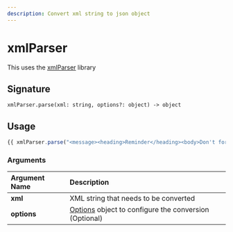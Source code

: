 ```yaml
---
description: Convert xml string to json object
---
```


# xmlParser
This uses the [xmlParser](https://github.com/NaturalIntelligence/fast-xml-parser) library

## Signature

```text
xmlParser.parse(xml: string, options?: object) -> object
```

## Usage
```javascript
{{ xmlParser.parse("<message><heading>Reminder</heading><body>Don't forget me this weekend!</body></message>") }}
```

### Arguments

| **Argument Name** | **Description** |
| :--- | :--- |
| **xml** | XML string that needs to be converted |
| **options** | [Options](https://github.com/NaturalIntelligence/fast-xml-parser) object to configure the conversion (Optional) |
